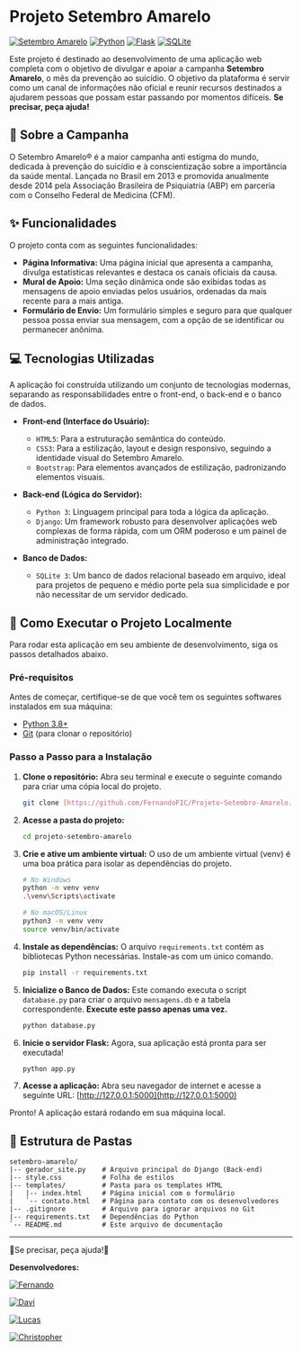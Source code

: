 # Projeto Setembro Amarelo

[![Setembro Amarelo](https://img.shields.io/badge/Campanha-Setembro%20Amarelo-ffe600?style=for-the-badge&logoSize=auto)](https://www.setembroamarelo.com/)
[![Python](https://img.shields.io/badge/Python-3.9%2B-blue?style=for-the-badge&logo=python)](https://www.python.org/downloads/)
[![Flask](https://img.shields.io/badge/Django-5.2.4-092E20?style=for-the-badge&logo=django&logoColor=%23092E20)](https://www.djangoproject.com/download/)
[![SQLite](https://img.shields.io/badge/SQLite-3-blue?style=for-the-badge&logo=sqlite)](https://www.sqlite.org/)

Este projeto é destinado ao desenvolvimento de uma aplicação web completa com o objetivo de divulgar e apoiar a campanha **Setembro Amarelo**, o mês da prevenção ao suicídio. O objetivo da plataforma é servir como um canal de informações não oficial e reunir recursos destinados a ajudarem pessoas que possam estar passando por momentos difíceis. **Se precisar, peça ajuda!**

## 📜 Sobre a Campanha

O Setembro Amarelo® é a maior campanha anti estigma do mundo, dedicada à prevenção do suicídio e à conscientização sobre a importância da saúde mental. Lançada no Brasil em 2013 e promovida anualmente desde 2014 pela Associação Brasileira de Psiquiatria (ABP) em parceria com o Conselho Federal de Medicina (CFM).

## ✨ Funcionalidades

O projeto conta com as seguintes funcionalidades:

* **Página Informativa:** Uma página inicial que apresenta a campanha, divulga estatísticas relevantes e destaca os canais oficiais da causa.
* **Mural de Apoio:** Uma seção dinâmica onde são exibidas todas as mensagens de apoio enviadas pelos usuários, ordenadas da mais recente para a mais antiga.
* **Formulário de Envio:** Um formulário simples e seguro para que qualquer pessoa possa enviar sua mensagem, com a opção de se identificar ou permanecer anônima.

## 💻 Tecnologias Utilizadas

A aplicação foi construída utilizando um conjunto de tecnologias modernas, separando as responsabilidades entre o front-end, o back-end e o banco de dados.

* **Front-end (Interface do Usuário):**
    * `HTML5`: Para a estruturação semântica do conteúdo.
    * `CSS3`: Para a estilização, layout e design responsivo, seguindo a identidade visual do Setembro Amarelo.
    * `Bootstrap`: Para elementos avançados de estilização, padronizando elementos visuais.

* **Back-end (Lógica do Servidor):**
    * `Python 3`: Linguagem principal para toda a lógica da aplicação.
    * `Django`: Um framework robusto para desenvolver aplicações web complexas de forma rápida, com um ORM poderoso e um painel de administração integrado.

* **Banco de Dados:**
    * `SQLite 3`: Um banco de dados relacional baseado em arquivo, ideal para projetos de pequeno e médio porte pela sua simplicidade e por não necessitar de um servidor dedicado.

## 🚀 Como Executar o Projeto Localmente

Para rodar esta aplicação em seu ambiente de desenvolvimento, siga os passos detalhados abaixo.

### Pré-requisitos

Antes de começar, certifique-se de que você tem os seguintes softwares instalados em sua máquina:

* [Python 3.8+](https://www.python.org/downloads/)
* [Git](https://git-scm.com/) (para clonar o repositório)

### Passo a Passo para a Instalação

1.  **Clone o repositório:**
    Abra seu terminal e execute o seguinte comando para criar uma cópia local do projeto.
    ```bash
    git clone [https://github.com/FernandoFIC/Projeto-Setembro-Amarelo.git](https://github.com/FernandoFIC/Projeto-Setembro-Amarelo.git)
    ```

2.  **Acesse a pasta do projeto:**
    ```bash
    cd projeto-setembro-amarelo
    ```

3.  **Crie e ative um ambiente virtual:**
    O uso de um ambiente virtual (venv) é uma boa prática para isolar as dependências do projeto.
    ```bash
    # No Windows
    python -m venv venv
    .\venv\Scripts\activate

    # No macOS/Linux
    python3 -m venv venv
    source venv/bin/activate
    ```

4.  **Instale as dependências:**
    O arquivo `requirements.txt` contém as bibliotecas Python necessárias. Instale-as com um único comando.
    ```bash
    pip install -r requirements.txt
    ```

5.  **Inicialize o Banco de Dados:**
    Este comando executa o script `database.py` para criar o arquivo `mensagens.db` e a tabela correspondente. **Execute este passo apenas uma vez.**
    ```bash
    python database.py
    ```

6.  **Inicie o servidor Flask:**
    Agora, sua aplicação está pronta para ser executada!
    ```bash
    python app.py
    ```

7.  **Acesse a aplicação:**
    Abra seu navegador de internet e acesse a seguinte URL:
    [http://127.0.0.1:5000](http://127.0.0.1:5000)

Pronto! A aplicação estará rodando em sua máquina local.

## 📂 Estrutura de Pastas

```
setembro-amarelo/
|-- gerador_site.py    # Arquivo principal do Django (Back-end)
|-- style.css          # Folha de estilos
|-- templates/         # Pasta para os templates HTML
|   |-- index.html     # Página inicial com o formulário
|   `-- contato.html   # Página para contato com os desenvolvedores
|-- .gitignore         # Arquivo para ignorar arquivos no Git
|-- requirements.txt   # Dependências do Python
`-- README.md          # Este arquivo de documentação
```

---
💛Se precisar, peça ajuda!💛

**Desenvolvedores:**

[![Fernando](https://img.shields.io/badge/Fernando_F%C3%A1bio_Inoc%C3%AAncio_Cavalcante-ffe600?style=for-the-badge&logo=github&logoColor=black&link=https%3A%2F%2Fgithub.com%2FFernandoFIC)](https://github.com/FernandoFIC)

[![Davi](https://img.shields.io/badge/Davi_Rocha_Fortes_Bezerra-ffe600?style=for-the-badge&logo=github&logoColor=black&link=https%3A%2F%2Fgithub.com%2Fdavirfb)](https://github.com/davirfb)

[![Lucas](https://img.shields.io/badge/Lucas_Henrique_Ferreira_Alves-ffe600?style=for-the-badge&logo=github&logoColor=black&link=https%3A%2F%2Fgithub.com%2Flucashf04)](
https://github.com/lucashf04)

[![Christopher](https://img.shields.io/badge/Christopher_da_Silva_Nascimento-ffe600?style=for-the-badge&logo=github&logoColor=black&link=https%3A%2F%2Fgithub.com%2FChristopher-Nascimento)](
https://github.com/Christopher-Nascimento)
